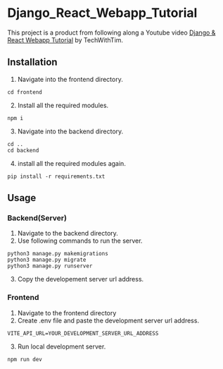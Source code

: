 # Django_React_Webapp_Tutorial

This project is a product from following along a Youtube video [Django & React Webapp Tutorial](https://www.youtube.com/watch?v=c-QsfbznSXI) by TechWithTim.

## Installation

1. Navigate into the frontend directory.

```
cd frontend
```

2. Install all the required modules.

```
npm i
```

3. Navigate into the backend directory.

```
cd ..
cd backend
```

4. install all the required modules again.

```
pip install -r requirements.txt
```

## Usage

### Backend(Server)

1. Navigate to the backend directory.
2. Use following commands to run the server.

```
python3 manage.py makemigrations
python3 manage.py migrate
python3 manage.py runserver
```

3. Copy the developement server url address.

### Frontend

1. Navigate to the frontend directory
2. Create .env file and paste the development server url address.

```
VITE_API_URL=YOUR_DEVELOPMENT_SERVER_URL_ADDRESS
```

3. Run local development server.

```
npm run dev
```
